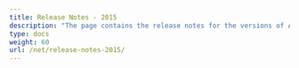 ```yaml
---
title: Release Notes - 2015
description: "The page contains the release notes for the versions of Aspose.Tasks for .NET released in 2015."
type: docs
weight: 60
url: /net/release-notes-2015/
---
```

